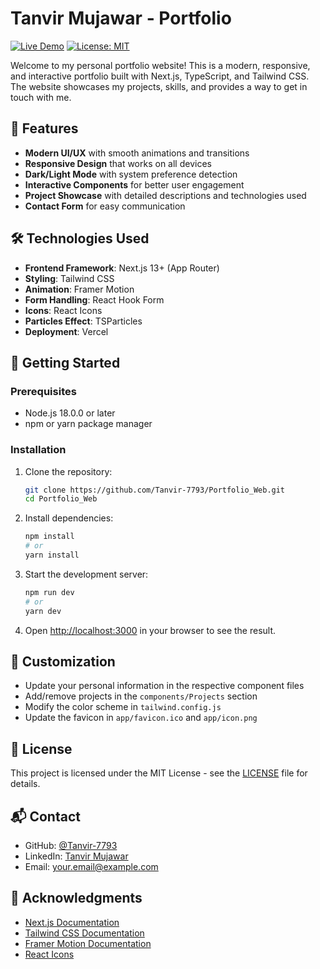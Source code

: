 # Tanvir Mujawar - Portfolio

[![Live Demo](https://img.shields.io/badge/View-Live%20Demo-green?style=for-the-badge)](https://your-portfolio-url.vercel.app)
[![License: MIT](https://img.shields.io/badge/License-MIT-yellow.svg?style=for-the-badge)](https://opensource.org/licenses/MIT)

Welcome to my personal portfolio website! This is a modern, responsive, and interactive portfolio built with Next.js, TypeScript, and Tailwind CSS. The website showcases my projects, skills, and provides a way to get in touch with me.

## 🚀 Features

- **Modern UI/UX** with smooth animations and transitions
- **Responsive Design** that works on all devices
- **Dark/Light Mode** with system preference detection
- **Interactive Components** for better user engagement
- **Project Showcase** with detailed descriptions and technologies used
- **Contact Form** for easy communication

## 🛠️ Technologies Used

- **Frontend Framework**: Next.js 13+ (App Router)
- **Styling**: Tailwind CSS
- **Animation**: Framer Motion
- **Form Handling**: React Hook Form
- **Icons**: React Icons
- **Particles Effect**: TSParticles
- **Deployment**: Vercel

## 🚀 Getting Started

### Prerequisites

- Node.js 18.0.0 or later
- npm or yarn package manager

### Installation

1. Clone the repository:
   ```bash
   git clone https://github.com/Tanvir-7793/Portfolio_Web.git
   cd Portfolio_Web
   ```

2. Install dependencies:
   ```bash
   npm install
   # or
   yarn install
   ```

3. Start the development server:
   ```bash
   npm run dev
   # or
   yarn dev
   ```

4. Open [http://localhost:3000](http://localhost:3000) in your browser to see the result.

## 🎨 Customization

- Update your personal information in the respective component files
- Add/remove projects in the `components/Projects` section
- Modify the color scheme in `tailwind.config.js`
- Update the favicon in `app/favicon.ico` and `app/icon.png`

## 📄 License

This project is licensed under the MIT License - see the [LICENSE](LICENSE) file for details.

## 📬 Contact

- GitHub: [@Tanvir-7793](https://github.com/Tanvir-7793)
- LinkedIn: [Tanvir Mujawar](https://www.linkedin.com/in/tanvir-mujawar-7573012aa/)
- Email: your.email@example.com

## 🙏 Acknowledgments

- [Next.js Documentation](https://nextjs.org/docs)
- [Tailwind CSS Documentation](https://tailwindcss.com/docs)
- [Framer Motion Documentation](https://www.framer.com/motion/)
- [React Icons](https://react-icons.github.io/react-icons/)

